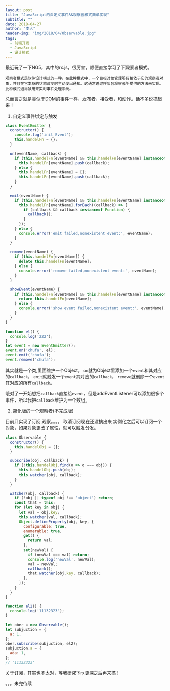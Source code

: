 ```yaml
---
layout: post
title: "JavaScript的自定义事件&&观察者模式简单实现"
subtitle: ""
date: 2018-04-27
author: "本人"
header-img: "img/2018/04/Observable.jpg"
tags:
  - 前端开发
  - JavaScript
  - 设计模式
---
```

最近玩了一下NG5，其中的rx.js，很厉害，顺便直接学习了下观察者模式。

```
观察者模式是软件设计模式的一种。在此种模式中，一个目标对象管理所有相依于它的观察者对象，并且在它本身的状态改变时主动发出通知。这通常透过呼叫各观察者所提供的方法来实现。此种模式通常被用来实时事件处理系统。
```
总而言之就是类似于DOM的事件一样，发布者，接受者，和动作。话不多说搞起来！

1. 自定义事件绑定与触发

```javascript
class EventEmitter {
  constructor() {
    console.log('init Event');
    this.handelFn = {};
  }

  on(eventName, callback) {
    if (this.handelFn[eventName] && this.handelFn[eventName] instanceof Array && callback instanceof Function) {
      this.handelFn[eventName].push(callback);
    } else {
      this.handelFn[eventName] = [];
      this.handelFn[eventName].push(callback);
    }
  }

  emit(eventName) {
    if (this.handelFn[eventName] && this.handelFn[eventName] instanceof Array) {
      this.handelFn[eventName].forEach((callback) => {
        if (callback && callback instanceof Function) {
          callback();
        }
      });
    } else {
      console.error('emit failed,nonexistent event:', eventName);
    }
  }

  remove(eventName) {
    if (this.handelFn[eventName]) {
      delete this.handelFn[eventName];
    } else {
      console.error('remove failed,nonexistent event:', eventName);
    }
  }

  showEvent(eventName) {
    if (this.handelFn[eventName] && this.handelFn[eventName] instanceof Array) {
      return this.handelFn[eventName];
    } else {
      console.error('show event failed,nonexistent event:', eventName);
    }
  }
}

function el() {
  console.log('222');
}
let event = new EventEmitter();
event.on('chufa', el);
event.emit('chufa');
event.remove('chufa');
```

其实就是一个类,里面维护一个Object。
`on`就为Object里添加一个`event`和其对应的`callback`，
`emit`就触发一个`event`其对应的`callback`，
`remove`就删除一个`event`其对应的所有`callback`。

哦对了一开始想把`callback`直接给`event`，但是addEventListener可以添加很多个事件，所以我把`callback`维护为一个数组。

2. 简化版的一个观察者(不完成版)

目前只实现了订阅,观察。。。。 取消订阅现在还没搞出来
实例化之后可以订阅一个对象，如果对象更改了属性，就可以触发分发。

```javascript
class Observable {
  constructor() {
    this.handelObj = [];
  }

  subscribe(obj, callback) {
    if (!this.handelObj.find(o => o === obj)) {
      this.handelObj.push(obj);
      this.watcher(obj, callback);
    }
  }

  watcher(obj, callback) {
    if (!obj || typeof obj !== 'object') return;
    const that = this;
    for (let key in obj) {
      let val = obj.key;
      this.watcher(val, callback);
      Object.defineProperty(obj, key, {
        configurable: true,
        enumerable: true,
        get() {
          return val;
        },
        set(newVal) {
          if (newVal === val) return;
          console.log('newVal', newVal);
          val = newVal;
          callback();
          that.watcher(obj.key, callback);
        },
      });
    }
  }
}

function el2() {
  console.log('11132323');
}

let ober = new Observable();
let subjuction = {
  a: 1,
};
ober.subscribe(subjuction, el2);
subjuction.a = {
  ada: 1,
};
// '11132323'
```

关于订阅，其实也不太对，等我研究下rx更深之后再来搞！

。。。未完待续
